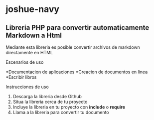 # joshue-navy
## Libreria PHP para convertir automaticamente Markdown a Html

Mediante esta libreria es posible convertir archivos de markdown directamente en HTML

Escenarios de uso

*Documentacion de aplicaciones
*Creacion de documentos en linea
*Escribir libros 

Instrucciones de uso 

1. Descarga la libreria desde Github
2. Situa la libreria cerca de tu proyecto
3. Incluye la libreria en tu proyecto con **include** o **require**
4. Llama a la libreria para convertir tu documento 
